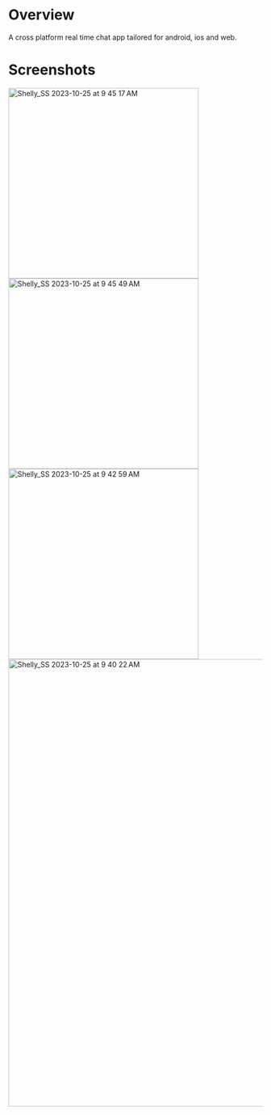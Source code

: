 # Overview

A cross platform real time chat app tailored for android, ios and web.

# Screenshots
<img width="377" alt="Shelly_SS 2023-10-25 at 9 45 17 AM" src="https://github.com/shellyannissa/flutter-chat-app/assets/118563935/0c1691b6-447b-4f8c-9676-c6e07bcf7a46">
<img width="377" alt="Shelly_SS 2023-10-25 at 9 45 49 AM" src="https://github.com/shellyannissa/flutter-chat-app/assets/118563935/74f4e781-f685-4a15-a339-38ae18db4159">
<img width="377" alt="Shelly_SS 2023-10-25 at 9 42 59 AM" src="https://github.com/shellyannissa/flutter-chat-app/assets/118563935/220a7b74-8131-4f8f-a937-a3554b5a87a2">
<img width="886" alt="Shelly_SS 2023-10-25 at 9 40 22 AM" src="https://github.com/shellyannissa/flutter-chat-app/assets/118563935/159edc4d-9147-4b98-bb05-5240963a4bba">
